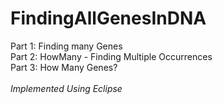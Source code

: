 # FindingAllGenesInDNA
Part 1: Finding many Genes<br>
Part 2: HowMany - Finding Multiple Occurrences<br>
Part 3: How Many Genes?<br>
<br>*Implemented Using Eclipse*<br>

